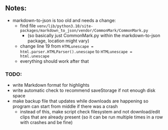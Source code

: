 ## Notes:

- markdown-to-json is too old and needs a change:
  - find file `venv/lib/python3.10/site-packages/markdown_to_json/vendor/CommonMark/CommonMark.py`
    - (so basically just CommonMark.py within the markdown-to-json package, location might vary)
  - change line 19 from `HTMLunescape = html.parser.HTMLParser().unescape` to `HTMLunescape = html.unescape`
  - everything should work after that

### TODO:

- write Markdown format for highlights
- write automatic check to recommend saveStorage if not enough disk space
- make backup file that updates while downloads are happening so program can start from
  middle if there was a crash
  - instead of this, make script check filesystem and not download/edit clips that are
    already present (so it can be run multiple times in a row with crashes and be fine)
